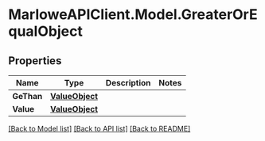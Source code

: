 # MarloweAPIClient.Model.GreaterOrEqualObject

## Properties

Name | Type | Description | Notes
------------ | ------------- | ------------- | -------------
**GeThan** | [**ValueObject**](ValueObject.md) |  | 
**Value** | [**ValueObject**](ValueObject.md) |  | 

[[Back to Model list]](../README.md#documentation-for-models) [[Back to API list]](../README.md#documentation-for-api-endpoints) [[Back to README]](../README.md)

